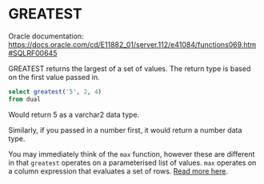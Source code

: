 # GREATEST

Oracle documentation: https://docs.oracle.com/cd/E11882_01/server.112/e41084/functions069.htm#SQLRF00645

GREATEST returns the largest of a set of values. The return type is based on the first value passed in.

```sql
select greatest('5', 2, 4)
from dual
```

Would return 5 as a varchar2 data type.

Similarly, if you passed in a number first, it would return a number data type.

You may immediately think of the `max` function, however these are different in that `greatest` operates on a parameterised list of values. `max` operates on a column expression that evaluates a set of rows. [Read more here](MAX.md).
